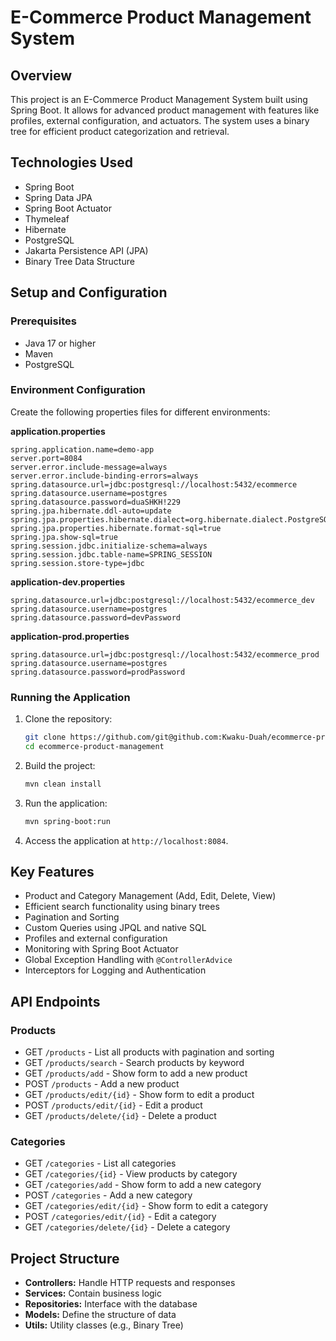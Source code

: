 # E-Commerce Product Management System

## Overview

This project is an E-Commerce Product Management System built using Spring Boot. It allows for advanced product management with features like profiles, external configuration, and actuators. The system uses a binary tree for efficient product categorization and retrieval.

## Technologies Used

- Spring Boot
- Spring Data JPA
- Spring Boot Actuator
- Thymeleaf
- Hibernate
- PostgreSQL
- Jakarta Persistence API (JPA)
- Binary Tree Data Structure

## Setup and Configuration

### Prerequisites

- Java 17 or higher
- Maven
- PostgreSQL

### Environment Configuration

Create the following properties files for different environments:

**application.properties**

```properties
spring.application.name=demo-app
server.port=8084
server.error.include-message=always
server.error.include-binding-errors=always
spring.datasource.url=jdbc:postgresql://localhost:5432/ecommerce
spring.datasource.username=postgres
spring.datasource.password=duaSHKH!229
spring.jpa.hibernate.ddl-auto=update
spring.jpa.properties.hibernate.dialect=org.hibernate.dialect.PostgreSQLDialect
spring.jpa.properties.hibernate.format-sql=true
spring.jpa.show-sql=true
spring.session.jdbc.initialize-schema=always
spring.session.jdbc.table-name=SPRING_SESSION
spring.session.store-type=jdbc
```

**application-dev.properties**

```properties
spring.datasource.url=jdbc:postgresql://localhost:5432/ecommerce_dev
spring.datasource.username=postgres
spring.datasource.password=devPassword
```

**application-prod.properties**

```properties
spring.datasource.url=jdbc:postgresql://localhost:5432/ecommerce_prod
spring.datasource.username=postgres
spring.datasource.password=prodPassword
```

### Running the Application

1. Clone the repository:

   ```bash
   git clone https://github.com/git@github.com:Kwaku-Duah/ecommerce-product-management.git
   cd ecommerce-product-management
   ```

2. Build the project:

   ```bash
   mvn clean install
   ```

3. Run the application:

   ```bash
   mvn spring-boot:run
   ```

4. Access the application at `http://localhost:8084`.

## Key Features

- Product and Category Management (Add, Edit, Delete, View)
- Efficient search functionality using binary trees
- Pagination and Sorting
- Custom Queries using JPQL and native SQL
- Profiles and external configuration
- Monitoring with Spring Boot Actuator
- Global Exception Handling with `@ControllerAdvice`
- Interceptors for Logging and Authentication

## API Endpoints

### Products

- GET `/products` - List all products with pagination and sorting
- GET `/products/search` - Search products by keyword
- GET `/products/add` - Show form to add a new product
- POST `/products` - Add a new product
- GET `/products/edit/{id}` - Show form to edit a product
- POST `/products/edit/{id}` - Edit a product
- GET `/products/delete/{id}` - Delete a product

### Categories

- GET `/categories` - List all categories
- GET `/categories/{id}` - View products by category
- GET `/categories/add` - Show form to add a new category
- POST `/categories` - Add a new category
- GET `/categories/edit/{id}` - Show form to edit a category
- POST `/categories/edit/{id}` - Edit a category
- GET `/categories/delete/{id}` - Delete a category

## Project Structure

- **Controllers:** Handle HTTP requests and responses
- **Services:** Contain business logic
- **Repositories:** Interface with the database
- **Models:** Define the structure of data
- **Utils:** Utility classes (e.g., Binary Tree)
